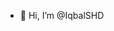 - 👋 Hi, I’m @IqbalSHD


<!---
IqbalSHD/IqbalSHD is a ✨ special ✨ repository because its `README.md` (this file) appears on your GitHub profile.
You can click the Preview link to take a look at your changes.
--->
